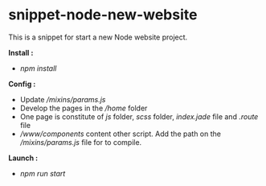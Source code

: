 # snippet-node-new-website

This is a snippet for start a new Node website project.

__Install :__
* *npm install*

__Config :__
* Update */mixins/params.js*
* Develop the pages in the */home* folder
* One page is constitute of *js* folder, *scss* folder, *index.jade* file and *.route* file
* */www/components* content other script. Add the path on the */mixins/params.js* file for to compile.

__Launch :__
* *npm run start*